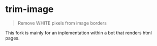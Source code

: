 # trim-image

> Remove WHITE pixels from image borders

This fork is mainly for an inplementation within a bot that renders html pages.

